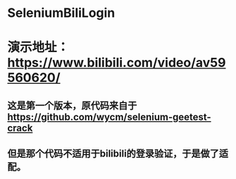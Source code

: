 # SeleniumBiliLogin
# 演示地址：https://www.bilibili.com/video/av59560620/
## 这是第一个版本，原代码来自于 https://github.com/wycm/selenium-geetest-crack
## 但是那个代码不适用于bilibili的登录验证，于是做了适配。

